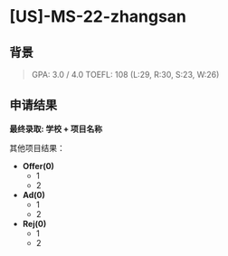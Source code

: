 # [US]-MS-22-zhangsan

## 背景
> GPA: 3.0 / 4.0
> TOEFL: 108 (L:29, R:30, S:23, W:26)

## 申请结果
**最终录取: 学校 + 项目名称**

其他项目结果：
- **Offer(0)**
  - 1
  - 2
- **Ad(0)**
  - 1
  - 2
- **Rej(0)**
  - 1
  - 2



